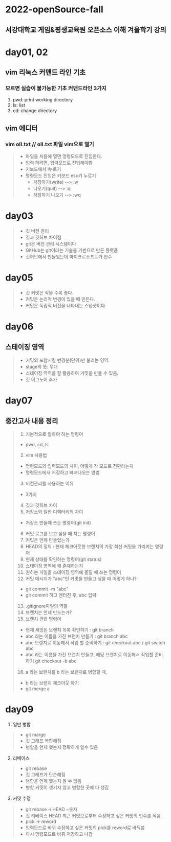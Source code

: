 2022-openSource-fall
=====================
서강대학교 게임&amp;평생교육원 오픈소스 이해 겨울학기 강의
--------------------------------------------------------

# day01, 02
## vim 리눅스 커맨드 라인 기초
### 모르면 실습이 불가능한 기초 커맨드라인 3가지
1. pwd: print working directory
2. ls: list
3. cd: change directory
## vim 에디터
### vim oll.txt // oll.txt 파일 vim으로 열기
> * 파일을 처음에 열면 명령모드로 진입한다.
> * 입력 하려면, 입력모드로 진입해야함
>  * 키보드에서 i누르기
> * 명령모드 진입은 키보드 esc키 누르기
>   * 저장하기(write) --> :w
>   * 나오기(quit) --> :q
>   * 저장하기 나오기 --> :wq

# day03
> * 깃 버전 관리
> * 깃과 깃허브 차이점
>  * git은 버전 관리 시스템이다
>  * GitHub는 git이라는 기술을 기반으로 만든 플랫폼
>   * 깃허브에서 만들었는데 마이크로소프트가 인수

# day05
> * 깃 커밋은 작을 수록 좋다.
> * 커밋은 논리적 변경이 있을 때 만든다.
> * 커밋은 독립적 버전을 나타내는 스냅샷이다.

# day06
## 스테이징 영역
> * 커밋의 포함시킬 변경분(단위)만 불리는 영역.
>  * stage의 뜻: 무대
> * 스테이징 역역을 잘 활용하여 커밋을 만들 수 있음.
> * 깃 이그노어 추가

# day07
## 중간고사 내용 정리
> 1. 기본적으로 알아야 하는 명령어
>  * pwd, cd, ls
> 2. vim 사용법
>  * 명령모드와 입력모드의 차이, 어떻게 각 모드로 전환라는지
>  * 명령모드에서 저장하고 빠져나오는 방법
> 3. 버전관리를 사용하는 이유
>  * 3가지
> 4. 깃과 깃허브 차이
> 5. 저장소와 일반 디렉터리의 차이
>  * 저장소 만들때 쓰는 명령어(git init)
> 6. 커밋 로그를 보고 싶을 때 치는 명령어
> 7. 커밋은 언제 만들었는가
> 8. HEAD의 정의 : 현재 체크아웃한 브렌치의 가장 최신 커밋을 가리키는 명령어
> 9. 현제 상태를 확인하는 명령어(git status)
> 10. 스테이징 영역에 왜 존재하는지
> 11. 원하는 파일을 스테이징 영역에 올릴 때 쓰는 명령어
> 12. 커밋 메시지가 "abc"인 커밋을 만들고 싶을 때 어떻게 하나?
>  * git commit -m "abc"
>  * git commit 하고 엔터친 후, abc 입력
> 13. .gitignore파일의 역할
> 14. 브랜치는 언제 만드는가?
> 15. 브랜치 관련 명령어
>  * 현제 새엉된 브랜치 목록 확인하기 : git branch
>  * abc 라는 이름을 가진 브랜치 만들기 : git branch abc
>  * abc 브랜치로 이동해서 작업 할 준비하기 : git checkout abc / git switch abc
>  * abc 라는 이름을 가진 브랜치 만들고, 해당 브랜치로 이동해서 작업할 준비하기  git checkout -b abc
> 16. a 라는 브랜치를 b 라는 브랜치로 병합할 때,
>  * b 라는 브랜치 체크아웃 하기
>  * git merge a

# day09
1. 일반 병합
> * git marge
>  * 깃 그래프 복합해짐
>  * 병합을 언제 했는지 정확하게 알수 있음
2. 리베이스
> * git rebase
>  * 깃 그래프가 단순해짐
>  * 병합을 언제 했는지 알 수 없음
>  * 병합 커밋이 생기지 않고 병합한 곳에 다 생김
3. 커밋 수정
> * git rebase -i HEAD ~숫자
>  * 깃 리베이스 HEAD 최근 커밋으로부터 수정하고 싶은 커밋의 번수를 적음
> * pick -> reword
>  * 입력모드로 바뀌 수정하고 싶은 커밋의 pick를 reword로 바꿔씀
>  * 다시 명령모드로 바꿔 저장하고 나감